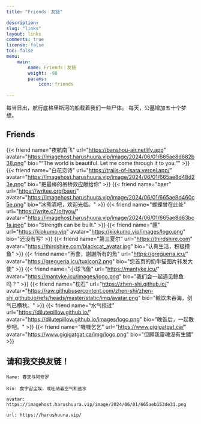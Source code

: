 ```yaml
---
title: "Friends｜友链"

description: 
slug: "links"
layout: links
comments: true
license: false
toc: false
menu: 
    main:
        name: Friends｜友链
        weight: -90
        params:
            icon: friends
        
---
```

<style>
.article-header {
    display: none;
  }
.article-footer {
	display: none;
  }
.toc:false

</style>


每当日出，航行底格里斯河的船载着我们一些尸体。
每天，公墓增加五十个梦想。



## Friends
{{< friend name="夜航南飞" url="https://banshou-air.netlify.app" avatar="https://imagehost.harushuura.vip/image/2024/06/01/665ae8d682b38.png" bio="“The world is beautiful. Let me come through it to you.”" >}}
{{< friend name="白花恋诗" url="https://trails-of-isara.vercel.app/" avatar="https://imagehost.harushuura.vip/image/2024/06/01/665ae8d48d23e.png" bio="把最棒的吊桥效应献给你" >}}
{{< friend name="baer" url="https://writee.org/baer/" avatar="https://imagehost.harushuura.vip/image/2024/06/01/665ae8d460c5e.png" bio="冰熊酒吧，欢迎光临。" >}}
{{< friend name="蝴蝶曾在此处" url="https://write.c7.io/tyou/" avatar="https://imagehost.harushuura.vip/image/2024/06/01/665ae8d63bc1a.jpeg" bio="Strength can be built." >}}
{{< friend name="匣" url="https://kiokumo.vip" avatar="https://kiokumo.vip/images/logo.png" bio="还没有写" >}}
{{< friend name="第三夏尔" url="https://thirdshire.com" avatar="https://thirdshire.com/blackcat_avatar.jpg" bio="认真生活，积极摸鱼" >}}
{{< friend name="再會，謝謝所有的魚" url="https://gregueria.icu/" avatar="https://gregueria.icu/tuxicon2.png" bio="您首页的奶牛猫图片转发大使" >}}
{{< friend name="小球飞鱼" url="https://mantyke.icu/" avatar="https://mantyke.icu/images/logo.png" bio="我们会一起遇见鲸鱼吗？" >}}
{{< friend name="枕石" url="https://zhen-shi.github.io/" avatar="https://raw.githubusercontent.com/zhen-shi/zhen-shi.github.io/refs/heads/master/static/img/avatar.png" bio="鲸饮未吞海，剑气已横秋。" >}}
{{< friend name="水气掠过" url="https://dilutepillow.github.io/" avatar="https://dilutepillow.github.io/images/logo.png" bio="晚饭后，一起散步吧。" >}}
{{< friend name="嘰嘰乞乞" url="https://www.gigigatgat.ca/" avatar="https://www.gigigatgat.ca/img/logo.png" bio="但願我靈魂沒有生鏽" >}}

## 请和我交换友链！
```
Name: 春天与阿修罗

Bio: 食宇宙尘埃，或吐纳着空气和盐水

avatar: https://imagehost.harushuura.vip/image/2024/06/01/665aeb153de31.png

url: https://harushuura.vip/
```
